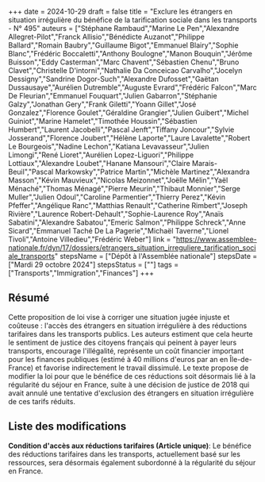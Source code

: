 +++
date = 2024-10-29
draft = false
title = "Exclure les étrangers en situation irrégulière du bénéfice de la tarification sociale dans les transports - N° 495"
auteurs = ["Stéphane Rambaud","Marine Le Pen","Alexandre Allegret-Pilot","Franck Allisio","Bénédicte Auzanot","Philippe Ballard","Romain Baubry","Guillaume Bigot","Emmanuel Blairy","Sophie Blanc","Frédéric Boccaletti","Anthony Boulogne","Manon Bouquin","Jérôme Buisson","Eddy Casterman","Marc Chavent","Sébastien Chenu","Bruno Clavet","Christelle D'intorni","Nathalie Da Conceicao Carvalho","Jocelyn Dessigny","Sandrine Dogor-Such","Alexandre Dufosset","Gaëtan Dussausaye","Aurélien Dutremble","Auguste Evrard","Frédéric Falcon","Marc De Fleurian","Emmanuel Fouquart","Julien Gabarron","Stéphanie Galzy","Jonathan Gery","Frank Giletti","Yoann Gillet","José Gonzalez","Florence Goulet","Géraldine Grangier","Julien Guibert","Michel Guiniot","Marine Hamelet","Timothée Houssin","Sébastien Humbert","Laurent Jacobelli","Pascal Jenft","Tiffany Joncour","Sylvie Josserand","Florence Joubert","Hélène Laporte","Laure Lavalette","Robert Le Bourgeois","Nadine Lechon","Katiana Levavasseur","Julien Limongi","René Lioret","Aurélien Lopez-Liguori","Philippe Lottiaux","Alexandre Loubet","Hanane Mansouri","Claire Marais-Beuil","Pascal Markowsky","Patrice Martin","Michèle Martinez","Alexandra Masson","Kévin Mauvieux","Nicolas Meizonnet","Joëlle Mélin","Yaël Ménaché","Thomas Ménagé","Pierre Meurin","Thibaut Monnier","Serge Muller","Julien Odoul","Caroline Parmentier","Thierry Perez","Kévin Pfeffer","Angélique Ranc","Matthias Renault","Catherine Rimbert","Joseph Rivière","Laurence Robert-Dehault","Sophie-Laurence Roy","Anaïs Sabatini","Alexandre Sabatou","Emeric Salmon","Philippe Schreck","Anne Sicard","Emmanuel Taché De La Pagerie","Michaël Taverne","Lionel Tivoli","Antoine Villedieu","Frédéric Weber"]
link = "https://www.assemblee-nationale.fr/dyn/17/dossiers/etrangers_situation_irreguliere_tarification_sociale_transports"
stepsName = ["Dépôt à l'Assemblée nationale"]
stepsDate = ["Mardi 29 octobre 2024"]
stepsStatus = [""]
tags = ["Transports","Immigration","Finances"]
+++

## Résumé

Cette proposition de loi vise à corriger une situation jugée injuste et coûteuse : l'accès des étrangers en situation irrégulière à des réductions tarifaires dans les transports publics. Les auteurs estiment que cela heurte le sentiment de justice des citoyens français qui peinent à payer leurs transports, encourage l'illégalité, représente un coût financier important pour les finances publiques (estimé à 40 millions d'euros par an en Île-de-France) et favorise indirectement le travail dissimulé. Le texte propose de modifier la loi pour que le bénéfice de ces réductions soit désormais lié à la régularité du séjour en France, suite à une décision de justice de 2018 qui avait annulé une tentative d'exclusion des étrangers en situation irrégulière de ces tarifs réduits.

## Liste des modifications

**Condition d'accès aux réductions tarifaires (Article unique)**: Le bénéfice des réductions tarifaires dans les transports, actuellement basé sur les ressources, sera désormais également subordonné à la régularité du séjour en France.
